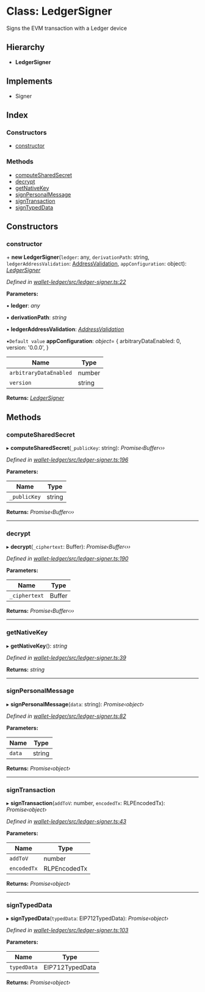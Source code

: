 # Class: LedgerSigner

Signs the EVM transaction with a Ledger device

## Hierarchy

* **LedgerSigner**

## Implements

* Signer

## Index

### Constructors

* [constructor](_ledger_signer_.ledgersigner.md#constructor)

### Methods

* [computeSharedSecret](_ledger_signer_.ledgersigner.md#computesharedsecret)
* [decrypt](_ledger_signer_.ledgersigner.md#decrypt)
* [getNativeKey](_ledger_signer_.ledgersigner.md#getnativekey)
* [signPersonalMessage](_ledger_signer_.ledgersigner.md#signpersonalmessage)
* [signTransaction](_ledger_signer_.ledgersigner.md#signtransaction)
* [signTypedData](_ledger_signer_.ledgersigner.md#signtypeddata)

## Constructors

###  constructor

\+ **new LedgerSigner**(`ledger`: any, `derivationPath`: string, `ledgerAddressValidation`: [AddressValidation](../enums/_ledger_wallet_.addressvalidation.md), `appConfiguration`: object): *[LedgerSigner](_ledger_signer_.ledgersigner.md)*

*Defined in [wallet-ledger/src/ledger-signer.ts:22](https://github.com/medhak1/celo-monorepo/blob/master/packages/sdk/wallets/wallet-ledger/src/ledger-signer.ts#L22)*

**Parameters:**

▪ **ledger**: *any*

▪ **derivationPath**: *string*

▪ **ledgerAddressValidation**: *[AddressValidation](../enums/_ledger_wallet_.addressvalidation.md)*

▪`Default value`  **appConfiguration**: *object*= {
      arbitraryDataEnabled: 0,
      version: '0.0.0',
    }

Name | Type |
------ | ------ |
`arbitraryDataEnabled` | number |
`version` | string |

**Returns:** *[LedgerSigner](_ledger_signer_.ledgersigner.md)*

## Methods

###  computeSharedSecret

▸ **computeSharedSecret**(`_publicKey`: string): *Promise‹Buffer‹››*

*Defined in [wallet-ledger/src/ledger-signer.ts:196](https://github.com/medhak1/celo-monorepo/blob/master/packages/sdk/wallets/wallet-ledger/src/ledger-signer.ts#L196)*

**Parameters:**

Name | Type |
------ | ------ |
`_publicKey` | string |

**Returns:** *Promise‹Buffer‹››*

___

###  decrypt

▸ **decrypt**(`_ciphertext`: Buffer): *Promise‹Buffer‹››*

*Defined in [wallet-ledger/src/ledger-signer.ts:190](https://github.com/medhak1/celo-monorepo/blob/master/packages/sdk/wallets/wallet-ledger/src/ledger-signer.ts#L190)*

**Parameters:**

Name | Type |
------ | ------ |
`_ciphertext` | Buffer |

**Returns:** *Promise‹Buffer‹››*

___

###  getNativeKey

▸ **getNativeKey**(): *string*

*Defined in [wallet-ledger/src/ledger-signer.ts:39](https://github.com/medhak1/celo-monorepo/blob/master/packages/sdk/wallets/wallet-ledger/src/ledger-signer.ts#L39)*

**Returns:** *string*

___

###  signPersonalMessage

▸ **signPersonalMessage**(`data`: string): *Promise‹object›*

*Defined in [wallet-ledger/src/ledger-signer.ts:82](https://github.com/medhak1/celo-monorepo/blob/master/packages/sdk/wallets/wallet-ledger/src/ledger-signer.ts#L82)*

**Parameters:**

Name | Type |
------ | ------ |
`data` | string |

**Returns:** *Promise‹object›*

___

###  signTransaction

▸ **signTransaction**(`addToV`: number, `encodedTx`: RLPEncodedTx): *Promise‹object›*

*Defined in [wallet-ledger/src/ledger-signer.ts:43](https://github.com/medhak1/celo-monorepo/blob/master/packages/sdk/wallets/wallet-ledger/src/ledger-signer.ts#L43)*

**Parameters:**

Name | Type |
------ | ------ |
`addToV` | number |
`encodedTx` | RLPEncodedTx |

**Returns:** *Promise‹object›*

___

###  signTypedData

▸ **signTypedData**(`typedData`: EIP712TypedData): *Promise‹object›*

*Defined in [wallet-ledger/src/ledger-signer.ts:103](https://github.com/medhak1/celo-monorepo/blob/master/packages/sdk/wallets/wallet-ledger/src/ledger-signer.ts#L103)*

**Parameters:**

Name | Type |
------ | ------ |
`typedData` | EIP712TypedData |

**Returns:** *Promise‹object›*
